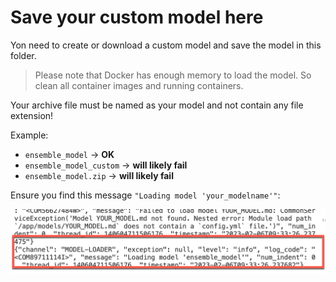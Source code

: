 # Save your custom model here

Yon need to create or download a custom model and save the model in this folder.

> Please note that Docker has enough memory to load the model. So clean all container images and running containers.

Your archive file must be named as your model and not contain any file extension!

Example:
* `ensemble_model` -> **OK**
* `ensemble_model_custom` -> **will likely fail**
* `ensemble_model.zip` -> **will likely fail**



Ensure you find this message `"Loading model 'your_modelname'"`:

![](../../../images/image-6.png)